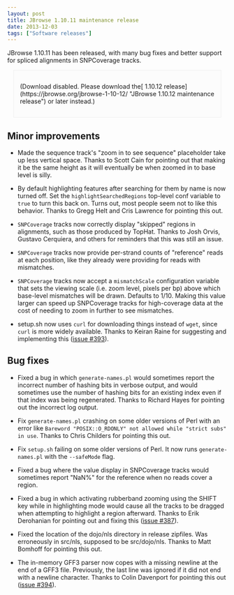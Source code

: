 ```yaml
---
layout: post
title: JBrowse 1.10.11 maintenance release
date: 2013-12-03
tags: ["Software releases"]
---
```


JBrowse 1.10.11 has been released, with many bug fixes and better support for spliced alignments in SNPCoverage tracks.

<div style="padding: 2em 1em; margin: 1em; border: 1px solid #eee; background: #fcfcfc">(Download disabled.  Please download the[ 1.10.12 release](https://jbrowse.org/jbrowse-1-10-12/ "JBrowse 1.10.12 maintenance release") or later instead.)
</div>

## Minor improvements

*   Made the sequence track's "zoom in to see sequence" placeholder
take up less vertical space.  Thanks to Scott Cain for pointing out
that making it be the same height as it will eventually be when
zoomed in to base level is silly.

*   By default highlighting features after searching for them by name
is now turned off.  Set the `highlightSearchedRegions` top-level
conf variable to `true` to turn this back on.  Turns out, most
people seem not to like this behavior.  Thanks to Gregg Helt and
Cris Lawrence for pointing this out.

*   `SNPCoverage` tracks now correctly display "skipped" regions in
alignments, such as those produced by TopHat.  Thanks to Josh
Orvis, Gustavo Cerquiera, and others for reminders that this was
still an issue.

*   `SNPCoverage` tracks now provide per-strand counts of "reference"
reads at each position, like they already were providing for
reads with mismatches.

*   `SNPCoverage` tracks now accept a `mismatchScale` configuration
variable that sets the viewing scale (i.e. zoom level, pixels per
bp) above which base-level mismatches will be drawn.  Defaults to
1/10.  Making this value larger can speed up SNPCoverage tracks for
high-coverage data at the cost of needing to zoom in further to see
mismatches.

*   setup.sh now uses `curl` for downloading things instead of `wget`,
since `curl` is more widely available.  Thanks to Keiran Raine for
suggesting and implementing this ([issue #393](https://github.com/gmod/jbrowse/issues/393)).

## Bug fixes

*   Fixed a bug in which `generate-names.pl` would sometimes report the
incorrect number of hashing bits in verbose output, and would
sometimes use the number of hashing bits for an existing index even
if that index was being regenerated.  Thanks to Richard Hayes for
pointing out the incorrect log output.

*   Fix `generate-names.pl` crashing on some older versions of Perl with
an error like `Bareword "POSIX::O_RDONLY" not allowed while "strict
subs" in use`.  Thanks to Chris Childers for pointing this out.

*   Fix `setup.sh` failing on some older versions of Perl.  It now runs
`generate-names.pl` with the `--safeMode` flag.

*   Fixed a bug where the value display in SNPCoverage tracks would
sometimes report "NaN%" for the reference when no reads cover a
region.

*   Fixed a bug in which activating rubberband zooming using the SHIFT
key while in highlighting mode would cause all the tracks to be
dragged when attempting to highlight a region afterward.  Thanks to
Erik Derohanian for pointing out and fixing this ([issue #387](https://github.com/gmod/jbrowse/issues/387)).

*   Fixed the location of the dojo/nls directory in release zipfiles.
Was erroneously in src/nls, supposed to be src/dojo/nls.  Thanks to
Matt Bomhoff for pointing this out.

*   The in-memory GFF3 parser now copes with a missing newline at the
end of a GFF3 file.  Previously, the last line was ignored if it
did not end with a newline character.  Thanks to Colin Davenport
for pointing this out ([issue #394](https://github.com/gmod/jbrowse/issues/394)).